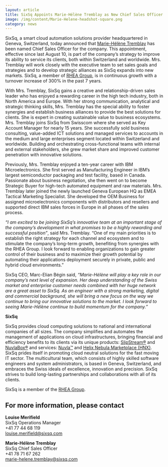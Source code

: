 ```yaml
---
layout: article
title: SixSq Appoints Marie-Hélène Tremblay as New Chief Sales Officer
image: /img/content/Marie-Helene-headshot-square.png
category: news
---
```


SixSq, a smart cloud automation solutions provider headquartered in Geneva, Switzerland, today announced that [Marie-Hélène Tremblay](https://www.linkedin.com/profile/view?id=AAMAAACke8MBF33ChCUAjPUf65IHmPzICkJPgak&authType=name&authToken=uudn&trk=hp-feed-member-name) has been named Chief Sales Officer for the company. This appointment, effective since last August 10, is part of the company’s strategy to improve its ability to service its clients, both within Switzerland and worldwide. Mrs. Tremblay will work closely with the executive team to set sales goals and strategies and to develop strategic alliances as SixSq expands into new markets. SixSq, a member of [RHEA Group](http://www.rheagroup.com), is in continuous growth with a turnover increase of 300% in the past 7 years.

With Mrs. Tremblay, SixSq gains a creative and relationship-driven sales leader who has enjoyed a rewarding career in the high tech industry, both in North America and Europe. With her strong communication, analytical and strategic thinking skills, Mrs. Tremblay has the special ability to foster synergies and establish business alliances to provide the best solutions for clients. She is expert in creating sustainable value to business ecosystems.
Mrs. Tremblay joins SixSq from Swisscom where she served as Key Account Manager for nearly 15 years. She successfully sold business consulting, value-added ICT solutions and managed services to accounts in the medium and large enterprises segment located within Switzerland and worldwide. Building and orchestrating cross-functional teams with internal and external stakeholders, she grew market share and improved customer penetration with innovative solutions. 

Previously, Mrs. Tremblay enjoyed a ten-year career with IBM Microelectronics. She first served as Manufacturing Engineer in IBM’s largest semiconductor packaging and test facility, based in Canada. Passionate about business negotiation, she then went on to become Strategic Buyer for high-tech automated equipment and raw materials. Mrs. Tremblay later joined the newly launched Geneva European HQ as EMEA Tactical Marketing Specialist. She developed the OEM Business for assigned microelectronics components with distributors and resellers and supported direct IBM sales forces in Europe in all phases of the sales process. 

 *“I am excited to be joining SixSq’s innovative team at an important stage of the company’s development in what promises to be a highly rewarding and successful position”*, said Mrs. Tremblay. “One of my main priorities is to establish the right strategy for each channel and ecosystem and to stimulate the company’s long-term growth, benefiting from synergies with the RHEA Group. I look forward to enabling organizations to gain greater control of their business and to maximize their growth potential by automating their applications deployment securely in private, public and hybrid cloud environments.”
 
SixSq CEO, Marc-Elian Bégin said, *“Marie-Hélène will play a key role in our company’s next level of expansion. Her deep understanding of the Swiss market and enterprise customer needs combined with her huge network are a great asset to SixSq. As an engineer with a strong marketing, digital and commercial background, she will bring a new focus on the way we continue to bring our innovative solutions to the market. I look forward to seeing Marie-Hélène continue to build momentum for the company.”*

**SixSq**

SixSq provides cloud computing solutions to national and international companies of all sizes. The company simplifies and automates the management of applications on cloud infrastructures, bringing financial and efficiency benefits to its clients via its unique products: [SlipStream®](http://sixsq.com/products/slipstream/) and [NuvlaBox®](http://sixsq.com/products/slipstream/) and services: [Nuvla™](http://sixsq.com/services/nuvla/) and [Helix Nebula Marketplace (HNX)](http://hnx.helix-nebula.eu). SixSq prides itself in promoting cloud neutral solutions for the fast moving IT sector. The multicultural team, which consists of highly skilled software engineers and system administrators, is based in Geneva, Switzerland, and embraces the Swiss ideals of excellence, innovation and precision. SixSq strives to build long-lasting partnerships and collaborations with all of its clients.

SixSq is a member of the [RHEA Group](http://www.rheagroup.com).


For more information, please contact
----

**Louise Merifield**  
SixSq Operations Manager  
+41 77 44 68 119  
[louise.merifield@sixsq.com](mailto:louise.merifield@sixsq.com)

**Marie-Hélène Tremblay**  
SixSq Chief Sales Officer   
+41 78 71 67 262  
[marie-helene.tremblay@sixsq.com](mailto:marie-helene.tremblay@sixsq.com)



